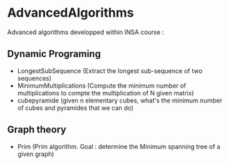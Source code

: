 # AdvancedAlgorithms
Advanced algorithms developped within INSA course :

## Dynamic Programing
- LongestSubSequence (Extract the longest sub-sequence of two sequences)
- MinimumMultiplications (Compute the minimum number of multiplications to compte the multiplication of N given matrix)
- cubepyramide (given n elementary cubes, what's the minimum number of cubes and pyramides that we can do)

## Graph theory
- Prim (Prim algorithm. Goal : determine the Minimum spanning tree of a given graph)
